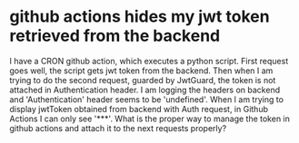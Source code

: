 
# github actions hides my jwt token retrieved from the backend

I have a CRON github action, which executes a python script.
First request goes well, the script gets jwt token from the backend.
Then when I am trying to do the second request, guarded by JwtGuard, the token is not attached in Authentication header.
I am logging the headers on backend and 'Authentication' header seems to be 'undefined'.
When I am trying to display jwtToken obtained from backend with Auth request, in Github Actions I can only see '***'.
What is the proper way to manage the token in github actions and attach it to the next requests properly?

        